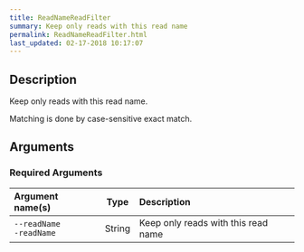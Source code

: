 ```yaml
---
title: ReadNameReadFilter
summary: Keep only reads with this read name
permalink: ReadNameReadFilter.html
last_updated: 02-17-2018 10:17:07
---
```


## Description

Keep only reads with this read name.

 <p>Matching is done by case-sensitive exact match.</p>

## Arguments

### Required Arguments

| Argument name(s) | Type | Description |
| :--------------- | :--: | :------ |
| `--readName`<br/>`-readName` | String | Keep only reads with this read name |


